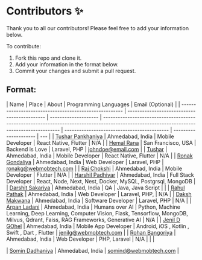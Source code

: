# Contributors ✨

Thank you to all our contributors! Please feel free to add your information below.

To contribute:

1. Fork this repo and clone it.
2. Add your information in the format below.
3. Commit your changes and submit a pull request.

## Format:

| Name                                                   | Place                                        | About                | Programming Languages                                                                                                                      | Email (Optional)                            |
| ------------------------------------------------------ | -------------------------------------------- | -------------------- | ------------------------------------------------------------------------------------------------------------------------------------------ | ------------------------------------------- | --------------------- | --- |
| [Tushar Pankhaniya](https://github.com/wmt-mob-tushar) | Ahmedabad, India                             | Mobile Developer     | React Native, Flutter                                                                                                                      | N/A                                         |
| [Hemal Rana](https://github.com/johndoe)               | San Francisco, USA                           | Backend is Love      | Laravel, PHP                                                                                                                               | johndoe@email.com                           |
| [Tushar](https://github.com/wmt-mob-tushar)            | Ahmedabad, India                             | Mobile Developer     | React Native, Flutter                                                                                                                      | N/A                                         |
| [Ronak Gondaliya](https://github.com/wmt-web-ronakg/)  | Ahmedabad, India                             | Web Developer        | Laravel, PHP                                                                                                                               | ronakg@webmobtech.com                       |
| [Raj Chokshi](https://github.com/wmt-raj-mobile/)      | Ahmedabad, India                             | Mobile Developer     | Flutter                                                                                                                                    | N/A                                         |
| [Harshil Padhiyar](https://github.com/harshilphs)      | Ahmedabad, India                             | Full Stack Developer | React, Node, Next, Nest, Docker, MySQL, Postgrsql, MongoDB                                                                                 |
| [Darshit Sakariya](https://github.com/DarshitSakariya) | Ahmedabad, India                             | QA                   | Java, Java Script                                                                                                                          |                                             |
| [Rahul Pathak](https://github.com/rahulpathak1706/)    | Ahmedabad, India                             | Web Developer        | Laravel, PHP,                                                                                                                              | N/A                                         |
| [Daksh Makwana](https://github.com/daksh-wmt)          | Ahmedabad, India                             | Software Developer   | Laravel, PHP                                                                                                                               | N/A                                         |
| [Arpan Ladani](https://github.com/wmt-web-arpanl)      | Ahmedabad, India                             | Humans over AI       | Python, Machine Learning, Deep Learning, Computer Vision, Flask, Tensorflow, MongoDB, Milvus, Qdrant, Faiss, RAG Frameworks, Generative AI | N/A                                         |
| [Jenil D GOhel](https://github.com/wm-jenildgohel)     | Ahmedabad, India                             | Mobile App Developer | Android, iOS , Kotlin , Swift , Dart , Flutter                                                                                             | jenilg@webmobtech.com                       |
| [Rohan Bangoriya](https://github.com/RohanB-WMT/)      | Ahmedabad, India                             | Web Developer        | PHP, Laravel                                                                                                                               | N/A                                         |
| <!--                                                   | [YOUR NAME](https://github.com/your-profile) | Your City, Country   | Short bio or introduction                                                                                                                  | List the languages you know or are learning | Your email (optional) | --> |

<!--^^^^^ Write your information here without blank spacing ^^^^ -->

| [Somin Dadhaniya](https://github.com/DadhaniyaSomin/DadhaniyaSomin) | Ahmedabad, India | somind@webmobtech.com |
